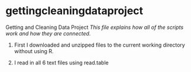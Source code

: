 gettingcleaningdataproject
==========================

Getting and Cleaning Data Project
*This file explains how all of the scripts work and how they are connected.* 

1. First I downloaded and unzipped files to the current working directory without using R.

2. I read in all 6 text files using read.table
